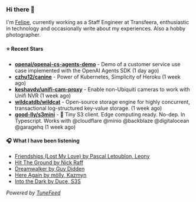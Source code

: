 ### Hi there 👋

I'm [Felipe](https://felipevm.com), currently working as a Staff Engineer at Transfeera, enthusiastic in technology and occasionally write about my experiences. Also a hobby photographer.

#### ⭐ Recent Stars
- **[openai/openai-cs-agents-demo](https://github.com/openai/openai-cs-agents-demo)** - Demo of a customer service use case implemented with the OpenAI Agents SDK (1 day ago)
- **[czhu12/canine](https://github.com/czhu12/canine)** - Power of Kubernetes, Simplicity of Heroku (1 week ago)
- **[keshavdv/unifi-cam-proxy](https://github.com/keshavdv/unifi-cam-proxy)** - Enable non-Ubiquiti cameras to work with Unifi NVR (1 week ago)
- **[wildcatdb/wildcat](https://github.com/wildcatdb/wildcat)** - Open-source storage engine for highly concurrent, transactional log-structured key-value storage. (1 week ago)
- **[good-lly/s3mini](https://github.com/good-lly/s3mini)** - 👶 Tiny S3 client. Edge computing ready. No-dep. In Typescript. Works with @cloudflare @minio @backblaze @digitalocean @garagehq (1 week ago)

#### 🎧 What I have been listening
- [Friendships (Lost My Love) by Pascal Letoublon, Leony](https://open.spotify.com/track/0lQ2obtzmAsJu9xk3D6FqH)
- [Hit The Ground by Nick Raff](https://open.spotify.com/track/2iWJTXzBPvMu6x7qA9onF1)
- [Dreamwalker by Guy Didden](https://open.spotify.com/track/1fM5U1bU1q831mepBTDgP1)
- [Here Again by mölly, Kazmyn](https://open.spotify.com/track/5ds1pxspUBAlYro772BO4x)
- [Into the Dark by Duce, S3S](https://open.spotify.com/track/0ZORDVvXQE7ntIIHK6gIxz)

_Powered by [TuneFeed](https://tunefeed.app?ref=github.com)_
